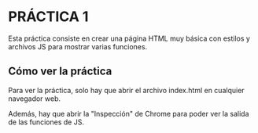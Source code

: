 # PRÁCTICA 1

Esta práctica consiste en crear una página HTML muy básica con estilos y archivos JS para mostrar varias funciones.

## Cómo ver la práctica

Para ver la práctica, solo hay que abrir el archivo index.html en cualquier navegador web.

Además, hay que abrir la "Inspección" de Chrome para poder ver la salida de las funciones de JS.